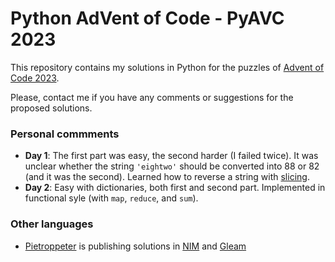 # Python AdVent of Code - PyAVC 2023

This repository contains my solutions in Python for the puzzles of [Advent of Code 2023](https://adventofcode.com/).

Please, contact me if you have any comments or suggestions for the proposed solutions.

### Personal commments

* **Day 1**: The first part was easy, the second harder (I failed twice). It was unclear whether the string `'eightwo'` should be converted into 88 or 82 (and it was the second). Learned how to reverse a string with [slicing](https://www.digitalocean.com/community/tutorials/python-reverse-string).
* **Day 2**: Easy with dictionaries, both first and second part. Implemented in functional syle (with `map`, `reduce`, and `sum`).

### Other languages

* [Pietroppeter](https://github.com/pietroppeter/adventofcode2023) is publishing solutions in [NIM](https://nim-lang.org/) and [Gleam](https://gleam.io/)
